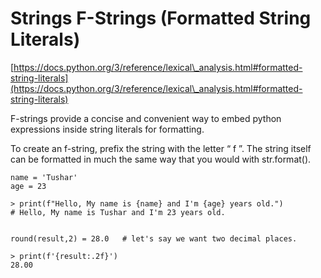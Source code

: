 # Strings  F-Strings (Formatted String Literals)

[https://docs.python.org/3/reference/lexical\_analysis.html#formatted-string-literals](https://docs.python.org/3/reference/lexical\_analysis.html#formatted-string-literals)

F-strings provide a concise and convenient way to embed python expressions inside string literals for formatting.

To create an f-string, prefix the string with the letter “ f ”. The string itself can be formatted in much the same way that you would with str.format().

```
name = 'Tushar'
age = 23

> print(f"Hello, My name is {name} and I'm {age} years old.") 
# Hello, My name is Tushar and I'm 23 years old.


round(result,2) = 28.0   # let's say we want two decimal places.

> print(f'{result:.2f}')
28.00
```
